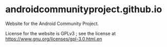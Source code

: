 # androidcommunityproject.github.io
Website for the Android Community Project.

License for the website is GPLv3 ; see the license at https://www.gnu.org/licenses/gpl-3.0.html.en
